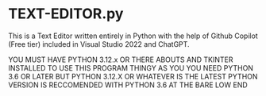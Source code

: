 # TEXT-EDITOR.py
This is a Text Editor written entirely in Python with the help of Github Copilot (Free tier) included in Visual Studio 2022 and ChatGPT.


YOU MUST HAVE PYTHON 3.12.x OR THERE ABOUTS AND TKINTER INSTALLED TO USE THIS PROGRAM THINGY AS YOU YOU NEED PYTHON 3.6 OR LATER BUT PYTHON 3.12.X OR WHATEVER IS THE LATEST PYTHON VERSION IS RECCOMENDED WITH PYTHON 3.6 AT THE BARE LOW END
